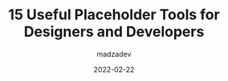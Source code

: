 ---
author: madzadev
date: 2022-02-22
draft: true
publisher: thepracticaldev
tags:
  - tooling
  - images
  - writing
  - testing
target_url: https://dev.to/madza/15-useful-placeholder-tools-for-designers-and-developers-4m7n
title: 15 Useful Placeholder Tools for Designers and Developers
---